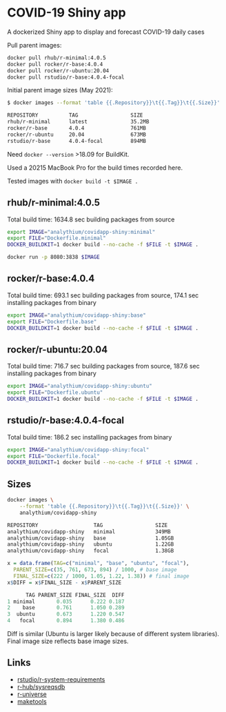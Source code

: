 # COVID-19 Shiny app

A dockerized Shiny app to display and forecast COVID-19 daily cases

Pull parent images:

```bash
docker pull rhub/r-minimal:4.0.5
docker pull rocker/r-base:4.0.4
docker pull rocker/r-ubuntu:20.04
docker pull rstudio/r-base:4.0.4-focal
```

Initial parent image sizes (May 2021):

```bash
$ docker images --format 'table {{.Repository}}\t{{.Tag}}\t{{.Size}}'

REPOSITORY          TAG                 SIZE
rhub/r-minimal      latest              35.2MB
rocker/r-base       4.0.4               761MB
rocker/r-ubuntu     20.04               673MB
rstudio/r-base      4.0.4-focal         894MB
```

Need `docker --version` >18.09 for BuildKit.

Used a 20215 MacBook Pro for the build times recorded here.

Tested images with `docker build -t $IMAGE .`

## rhub/r-minimal:4.0.5

Total build time: 1634.8 sec building packages from source

```bash
export IMAGE="analythium/covidapp-shiny:minimal"
export FILE="Dockerfile.minimal"
DOCKER_BUILDKIT=1 docker build --no-cache -f $FILE -t $IMAGE .

docker run -p 8080:3838 $IMAGE
```

## rocker/r-base:4.0.4

Total build time: 693.1 sec building packages from source, 174.1 sec installing packages from binary

```bash
export IMAGE="analythium/covidapp-shiny:base"
export FILE="Dockerfile.base"
DOCKER_BUILDKIT=1 docker build --no-cache -f $FILE -t $IMAGE .
```

## rocker/r-ubuntu:20.04

Total build time: 716.7 sec building packages from source, 187.6 sec installing packages from binary

```bash
export IMAGE="analythium/covidapp-shiny:ubuntu"
export FILE="Dockerfile.ubuntu"
DOCKER_BUILDKIT=1 docker build --no-cache -f $FILE -t $IMAGE .
```

## rstudio/r-base:4.0.4-focal

Total build time: 186.2 sec installing packages from binary

```bash
export IMAGE="analythium/covidapp-shiny:focal"
export FILE="Dockerfile.focal"
DOCKER_BUILDKIT=1 docker build --no-cache -f $FILE -t $IMAGE .
```

## Sizes

```bash
docker images \
    --format 'table {{.Repository}}\t{{.Tag}}\t{{.Size}}' \
    analythium/covidapp-shiny

REPOSITORY                  TAG                 SIZE
analythium/covidapp-shiny   minimal             349MB
analythium/covidapp-shiny   base                1.05GB
analythium/covidapp-shiny   ubuntu              1.22GB
analythium/covidapp-shiny   focal               1.38GB
```

```r
x = data.frame(TAG=c("minimal", "base", "ubuntu", "focal"),
  PARENT_SIZE=c(35, 761, 673, 894) / 1000, # base image
  FINAL_SIZE=c(222 / 1000, 1.05, 1.22, 1.38)) # final image
x$DIFF = x$FINAL_SIZE - x$PARENT_SIZE

      TAG PARENT_SIZE FINAL_SIZE  DIFF
1 minimal       0.035      0.222 0.187
2    base       0.761      1.050 0.289
3  ubuntu       0.673      1.220 0.547
4   focal       0.894      1.380 0.486
```

Diff is similar (Ubuntu is larger likely because of different system libraries).
Final image size reflects base image sizes.

## Links

- [rstudio/r-system-requirements](https://github.com/rstudio/r-system-requirements)
- [r-hub/sysreqsdb](https://github.com/r-hub/sysreqsdb)
- [r-universe](https://r-universe.dev/)
- [maketools](https://cran.r-project.org/web/packages/maketools/vignettes/sysdeps.html)
